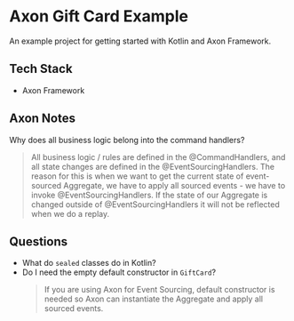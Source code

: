 # Axon Gift Card Example

An example project for getting started with Kotlin and Axon Framework.

## Tech Stack

  - Axon Framework

## Axon Notes

Why does all business logic belong into the command handlers?

> All business logic / rules are defined in the @CommandHandlers, and all state
  changes are defined in the @EventSourcingHandlers. The reason for this is when
  we want to get the current state of event-sourced Aggregate, we have to apply
  all sourced events - we have to invoke @EventSourcingHandlers. If the state
  of our Aggregate is changed outside of @EventSourcingHandlers it will not be
  reflected when we do a replay.
  
## Questions

  - What do `sealed` classes do in Kotlin?
  - Do I need the empty default constructor in `GiftCard`?
    > If you are using Axon for Event Sourcing, default constructor is needed
      so Axon can instantiate the Aggregate and apply all sourced events.
